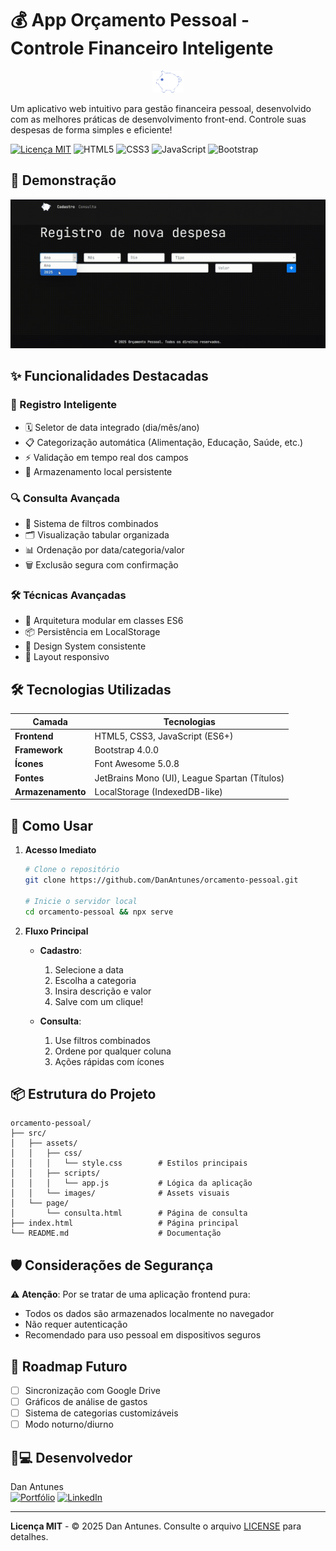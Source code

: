 # 💰 App Orçamento Pessoal - Controle Financeiro Inteligente

<div align="center">

  ![Capa do Projeto](./src/assets/images/logo/logo.png)

</div>

Um aplicativo web intuitivo para gestão financeira pessoal, desenvolvido com as melhores práticas de desenvolvimento front-end. Controle suas despesas de forma simples e eficiente!

[![Licença MIT](https://img.shields.io/badge/License-MIT-green.svg)](https://opensource.org/licenses/MIT)
![HTML5](https://img.shields.io/badge/HTML5-E34F26?style=flat&logo=html5&logoColor=white)
![CSS3](https://img.shields.io/badge/CSS3-1572B6?style=flat&logo=css3&logoColor=white)
![JavaScript](https://img.shields.io/badge/JavaScript-F7DF1E?style=flat&logo=javascript&logoColor=black)
![Bootstrap](https://img.shields.io/badge/Bootstrap-7952B3?style=flat&logo=bootstrap&logoColor=white)

## 🎥 Demonstração

![Interface do Aplicativo](./src/assets/images/screenshots/demo.gif)

## ✨ Funcionalidades Destacadas

### 📅 Registro Inteligente
- 🗓️ Seletor de data integrado (dia/mês/ano)
- 📋 Categorização automática (Alimentação, Educação, Saúde, etc.)
- ⚡ Validação em tempo real dos campos
- 💾 Armazenamento local persistente

### 🔍 Consulta Avançada
- 🔎 Sistema de filtros combinados
- 🗂️ Visualização tabular organizada
- 📊 Ordenação por data/categoria/valor
- 🗑️ Exclusão segura com confirmação

### 🛠️ Técnicas Avançadas
- 🧩 Arquitetura modular em classes ES6
- 📦 Persistência em LocalStorage
- 🎨 Design System consistente
- 📱 Layout responsivo

## 🛠️ Tecnologias Utilizadas

| Camada          | Tecnologias                                                                 |
|-----------------|-----------------------------------------------------------------------------|
| **Frontend**    | HTML5, CSS3, JavaScript (ES6+)                                              |
| **Framework**   | Bootstrap 4.0.0                                                             |
| **Ícones**      | Font Awesome 5.0.8                                                          |
| **Fontes**      | JetBrains Mono (UI), League Spartan (Títulos)                               |
| **Armazenamento**| LocalStorage (IndexedDB-like)                                              |

## 🚀 Como Usar

1. **Acesso Imediato**
   ```bash
   # Clone o repositório
   git clone https://github.com/DanAntunes/orcamento-pessoal.git
   
   # Inicie o servidor local
   cd orcamento-pessoal && npx serve
   ```

2. **Fluxo Principal**
   - **Cadastro**: 
     1. Selecione a data
     2. Escolha a categoria
     3. Insira descrição e valor
     4. Salve com um clique!

   - **Consulta**:
     1. Use filtros combinados
     2. Ordene por qualquer coluna
     3. Ações rápidas com ícones

## 📦 Estrutura do Projeto

```
orcamento-pessoal/
├── src/
│   ├── assets/
│   │   ├── css/
│   │   │   └── style.css        # Estilos principais
│   │   ├── scripts/
│   │   │   └── app.js           # Lógica da aplicação
│   │   └── images/              # Assets visuais
│   └── page/
│       └── consulta.html        # Página de consulta
├── index.html                   # Página principal
└── README.md                    # Documentação
```

## 🛡️ Considerações de Segurança

⚠️ **Atenção**: Por se tratar de uma aplicação frontend pura:
- Todos os dados são armazenados localmente no navegador
- Não requer autenticação
- Recomendado para uso pessoal em dispositivos seguros

## 📌 Roadmap Futuro

- [ ] Sincronização com Google Drive
- [ ] Gráficos de análise de gastos
- [ ] Sistema de categorias customizáveis
- [ ] Modo noturno/diurno

## 👨💻 Desenvolvedor

Dan Antunes  
[![Portfólio](https://img.shields.io/badge/🌐_Portfolio-000?style=flat)](https://danantunes-github-io.vercel.app)
[![LinkedIn](https://img.shields.io/badge/🔗_LinkedIn-0077B5?style=flat&logo=linkedin&logoColor=white)](https://www.linkedin.com/in/dan-de-jesus/)

---

**Licença MIT** - © 2025 Dan Antunes. Consulte o arquivo [LICENSE](LICENSE) para detalhes.


